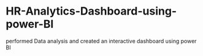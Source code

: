 # HR-Analytics-Dashboard-using-power-BI
performed Data analysis and created an interactive dashboard using power BI
